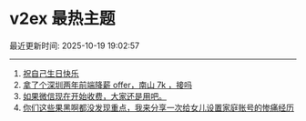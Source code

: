 # v2ex 最热主题

最近更新时间: 2025-10-19 19:02:57

--- 
1. [祝自己生日快乐](https://www.v2ex.com/t/1166702) 
2. [拿了个深圳两年前端降薪 offer，南山 7k ，接吗](https://www.v2ex.com/t/1166704) 
3. [如果微信现在开始收费，大家还是用吧。](https://www.v2ex.com/t/1166724) 
4. [你们这些果黑啊都没发现重点，我来分享一次给女儿设置家庭账号的惨痛经历](https://www.v2ex.com/t/1166697) 
